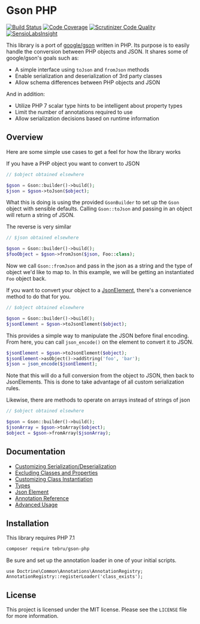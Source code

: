 Gson PHP
========

[![Build Status](https://travis-ci.org/tebru/gson-php.svg?branch=master)](https://travis-ci.org/tebru/gson-php)
[![Code Coverage](https://scrutinizer-ci.com/g/tebru/gson-php/badges/coverage.png?b=master)](https://scrutinizer-ci.com/g/tebru/gson-php/?branch=master)
[![Scrutinizer Code Quality](https://scrutinizer-ci.com/g/tebru/gson-php/badges/quality-score.png?b=master)](https://scrutinizer-ci.com/g/tebru/gson-php/?branch=master)
[![SensioLabsInsight](https://insight.sensiolabs.com/projects/ac79dde0-1a2f-42ca-b4b6-3ff513bcf0b5/mini.png)](https://insight.sensiolabs.com/projects/ac79dde0-1a2f-42ca-b4b6-3ff513bcf0b5)

This library is a port of [google/gson](https://github.com/google/gson)
written in PHP.  Its purpose is to easily handle the conversion
between PHP objects and JSON.  It shares some of google/gson's goals
such as:

* A simple interface using `toJson` and `fromJson` methods
* Enable serialization and deserialization of 3rd party classes
* Allow schema differences between PHP objects and JSON

And in addition:

* Utilize PHP 7 scalar type hints to be intelligent about property types
* Limit the number of annotations required to use
* Allow serialization decisions based on runtime information

Overview
--------

Here are some simple use cases to get a feel for how the library works

If you have a PHP object you want to convert to JSON

```php
// $object obtained elsewhere

$gson = Gson::builder()->build();
$json = $gson->toJson($object);
```

What this is doing is using the provided `GsonBuilder` to set up the
`Gson` object with sensible defaults.  Calling `Gson::toJson` and
passing in an object will return a string of JSON.

The reverse is very similar

```php
// $json obtained elsewhere

$gson = Gson::builder()->build();
$fooObject = $gson->fromJson($json, Foo::class);
```

Now we call `Gson::fromJson` and pass in the json as a string and the type
of object we'd like to map to.  In this example, we will be getting
an instantiated `Foo` object back.

If you want to convert your object to a [JsonElement](docs/JsonElement.md),
there's a convenience method to do that for you.

```php
// $object obtained elsewhere

$gson = Gson::builder()->build();
$jsonElement = $gson->toJsonElement($object);
```

This provides a simple way to manipulate the JSON before final encoding.
From here, you can call `json_encode()` on the element to convert it to
JSON.

```php
$jsonElement = $gson->toJsonElement($object);
$jsonElement->asObject()->addString('foo', 'bar');
$json = json_encode($jsonElement);
```

Note that this will do a full conversion from the object to JSON, then
back to JsonElements.  This is done to take advantage of all custom
serialization rules.

Likewise, there are methods to operate on arrays instead of strings of json

```php
// $object obtained elsewhere

$gson = Gson::builder()->build();
$jsonArray = $gson->toArray($object);
$object = $gson->fromArray($jsonArray);
```

Documentation
-------------

* [Customizing Serialization/Deserialization](docs/CustomSerializers.md)
* [Excluding Classes and Properties](docs/Exclusion.md)
* [Customizing Class Instantiation](docs/InstanceCreator.md)
* [Types](docs/Types.md)
* [Json Element](docs/JsonElement.md)
* [Annotation Reference](docs/Annotations.md)
* [Advanced Usage](docs/Advanced.md)


Installation
------------

This library requires PHP 7.1

```bash
composer require tebru/gson-php
```

Be sure and set up the annotation loader in one of your initial scripts.

```
use Doctrine\Common\Annotations\AnnotationRegistry;
AnnotationRegistry::registerLoader('class_exists');
```

License
-------

This project is licensed under the MIT license. Please see the `LICENSE` file for more information.
